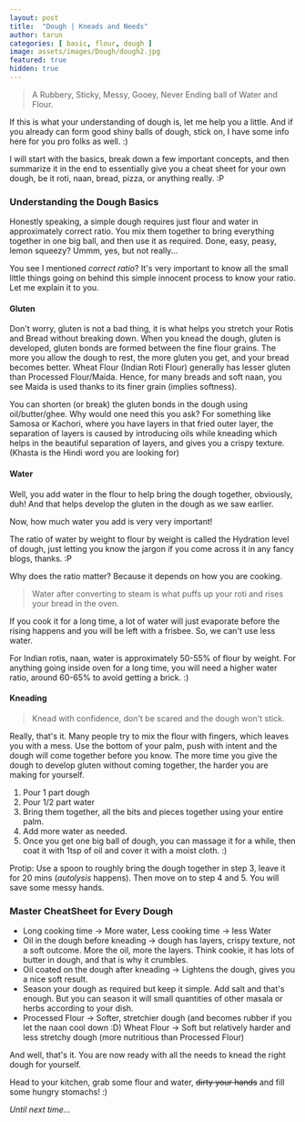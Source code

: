 ```yaml
---
layout: post
title:  "Dough | Kneads and Needs"
author: tarun
categories: [ basic, flour, dough ]
image: assets/images/Dough/dough2.jpg
featured: true
hidden: true
---
```


> A Rubbery, Sticky, Messy, Gooey, Never Ending ball of Water and Flour.

If this is what your understanding of dough is, let me help you a little. And if you already can form good shiny balls of dough, stick on, I have some info here for you pro folks as well. :)

I will start with the basics, break down a few important concepts, and then summarize it in the end to essentially give you a cheat sheet for your own dough, be it roti, naan, bread, pizza, or anything really. :P

### Understanding the Dough Basics

Honestly speaking, a simple dough requires just flour and water in approximately correct ratio. You mix them together to bring everything together in one big ball, and then use it as required. Done, easy, peasy, lemon squeezy? Ummm, yes, but not really...

You see I mentioned *correct ratio*? It's very important to know all the small little things going on behind this simple innocent process to know your ratio. Let me explain it to you.

#### Gluten

Don't worry, gluten is not a bad thing, it is what helps you stretch your Rotis and Bread without breaking down. When you knead the dough, gluten is developed, gluten bonds are formed between the fine flour grains. The more you allow the dough to rest, the more gluten you get, and your bread becomes better. 
Wheat Flour (Indian Roti Flour) generally has lesser gluten than Processed Flour/Maida. Hence, for many breads and soft naan, you see Maida is used thanks to its finer grain (implies softness).

You can shorten (or break) the gluten bonds in the dough using oil/butter/ghee. Why would one need this you ask? For something like Samosa or Kachori, where you have layers in that fried outer layer, the separation of layers is caused by introducing oils while kneading which helps in the beautiful separation of layers, and gives you a crispy texture. (Khasta is the Hindi word you are looking for)

#### Water

Well, you add water in the flour to help bring the dough together, obviously, duh!
And that helps develop the gluten in the dough as we saw earlier.

Now, how much water you add is very very important!

The ratio of water by weight to flour by weight is called the Hydration level of dough, just letting you know the jargon if you come across it in any fancy blogs, thanks. :P

Why does the ratio matter? Because it depends on how you are cooking.

>Water after converting to steam is what puffs up your roti and rises your bread in the oven.

If you cook it for a long time, a lot of water will just evaporate before the rising happens and you will be left with a frisbee. So, we can't use less water. 

For Indian rotis, naan, water is approximately 50-55% of flour by weight. For anything going inside oven for a long time, you will need a higher water ratio, around 60-65% to avoid getting a brick. :)


#### Kneading

> Knead with confidence, don't be scared and the dough won't stick.

Really, that's it. Many people try to mix the flour with fingers, which leaves you with a mess. Use the bottom of your palm, push with intent and the dough will come together before you know. The more time you give the dough to develop gluten without coming together, the harder you are making for yourself.

1. Pour 1 part dough
2. Pour 1/2 part water
3. Bring them together, all the bits and pieces together using your entire palm.
4. Add more water as needed.
5. Once you get one big ball of dough, you can massage it for a while, then coat it with 1tsp of oil and cover it with a moist cloth. :)

Protip: Use a spoon to roughly bring the dough together in step 3, leave it for 20 mins (*autolysis* happens). Then move on to step 4 and 5. You will save some messy hands. 

### Master CheatSheet for Every Dough

- Long cooking time -> More water, Less cooking time -> less Water
- Oil in the dough before kneading -> dough has layers, crispy texture, not a soft outcome. 
  More the oil, more the layers. 
  Think cookie, it has lots of butter in dough, and that is why it crumbles. 
- Oil coated on the dough after kneading -> Lightens the dough, gives you a nice soft result.
- Season your dough as required but keep it simple. Add salt and that's enough. But you can season it will small quantities of other masala or herbs according to your dish.
- Processed Flour -> Softer, stretchier dough (and becomes rubber if you let the naan cool down :D) 
  Wheat Flour  -> Soft but relatively harder and less stretchy dough (more nutritious than Processed Flour)


And well, that's it. You are now ready with all the needs to knead the right dough for yourself.

Head to your kitchen, grab some flour and water, ~~dirty your hands~~ and fill some hungry stomachs! :)

*Until next time...*


